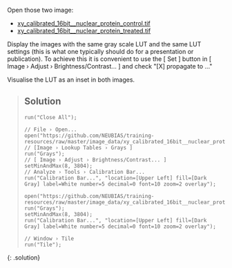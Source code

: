 Open those two image:
- [xy_calibrated_16bit__nuclear_protein_control.tif](https://github.com/NEUBIAS/training-resources/raw/master/image_data/xy_calibrated_16bit__nuclear_protein_control.tif)
- [xy_calibrated_16bit__nuclear_protein_treated.tif](https://github.com/NEUBIAS/training-resources/raw/master/image_data/xy_calibrated_16bit__nuclear_protein_treated.tif)

Display the images with the same gray scale LUT and the same LUT settings (this is what one typically should do for a presentation or publication). To achieve this it is convenient to use the [ Set ] button in [ Image › Adjust › Brightness/Contrast... ] and check "[X] propagate to ..."

Visualise the LUT as an inset in both images.

> ## Solution
> ```
> run("Close All");
>
> // File › Open...
> open("https://github.com/NEUBIAS/training-resources/raw/master/image_data/xy_calibrated_16bit__nuclear_protein_control.tif");
> // [Image › Lookup Tables › Grays ]
> run("Grays");
> // [ Image › Adjust › Brightness/Contrast... ]
> setMinAndMax(8, 3804);
> // Analyze › Tools › Calibration Bar...
> run("Calibration Bar...", "location=[Upper Left] fill=[Dark Gray] label=White number=5 decimal=0 font=10 zoom=2 overlay");
>
> open("https://github.com/NEUBIAS/training-resources/raw/master/image_data/xy_calibrated_16bit__nuclear_protein_treated.tif");
> run("Grays");
> setMinAndMax(8, 3804);
> run("Calibration Bar...", "location=[Upper Left] fill=[Dark Gray] label=White number=5 decimal=0 font=10 zoom=2 overlay");
>
> // Window › Tile
> run("Tile");
> ```
{: .solution}
